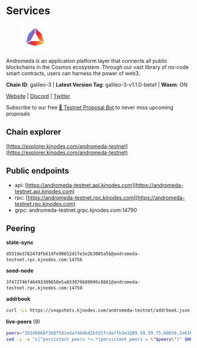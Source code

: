 # Services

<figure><img src="https://raw.githubusercontent.com/kj89/cosmos-images/main/logos/andromeda.png" alt=""><figcaption></figcaption></figure>

Andromeda is an application platform layer that connects all  public blockchains in the Cosmos ecosystem. Through our vast  library of no-code smart contracts, users can harness the power of web3.

**Chain ID**: galileo-3 | **Latest Version Tag**: galileo-3-v1.1.0-beta1 | **Wasm**: ON

[Website](https://www.andromedaprotocol.io) | [Discord](https://discord.gg/wzM3kSN3sE) | [Twitter](https://twitter.com/andromedaprot)



Subscribe to our free [🤖 Testnet Proposal Bot](https://t.me/kjnodes_testnet_proposal_bot) to never miss upcoming proposals


## Chain explorer
[https://explorer.kjnodes.com/andromeda-testnet](https://explorer.kjnodes.com/andromeda-testnet)

## Public endpoints

* api: [https://andromeda-testnet.api.kjnodes.com](https://andromeda-testnet.api.kjnodes.com)
* rpc: [https://andromeda-testnet.rpc.kjnodes.com](https://andromeda-testnet.rpc.kjnodes.com)
* grpc: andromeda-testnet.grpc.kjnodes.com:14790

## Peering

**state-sync**

```text
d5519e378247dfb61dfe90652d1fe3e2b3005a5b@andromeda-testnet.rpc.kjnodes.com:14756
```

**seed-node**

```text
3f472746f46493309650e5a033076689996c8881@andromeda-testnet.rpc.kjnodes.com:14759
```

**addrbook**
```bash
curl -Ls https://snapshots.kjnodes.com/andromeda-testnet/addrbook.json > $HOME/.andromedad/config/addrbook.json
```

**live-peers** (9)
```bash
peers="20248068f368f5d1eda74646d2bfd1fcdaffb3e1@89.58.59.75:60656,2e6164a7c45c1840494af5db9bc54aacc39a065e@85.239.233.241:26656,d5519e378247dfb61dfe90652d1fe3e2b3005a5b@65.109.68.190:14756,443a51f595c9ca16273ca6146db1375e4223a91f@172.93.110.154:26656,717066f5726fb3cd7096f84911c7c8bfe5953e62@81.68.158.68:26656,1c101b595362f6a5856ef34f43545cf95eb34912@65.109.26.21:15656,385bda41dc8ce86d0dd4c99d3cf371ca8fccfeb6@135.125.189.131:20095,85953732c4eb5165724ac6db331240ff0815daf1@1.15.104.210:26656,62f7aaafd73816bdaf685a6270541c1d1f8162ad@155.133.27.170:26656"
sed -i -e "s|^persistent_peers *=.*|persistent_peers = \"$peers\"|" $HOME/.andromedad/config/config.toml
```
